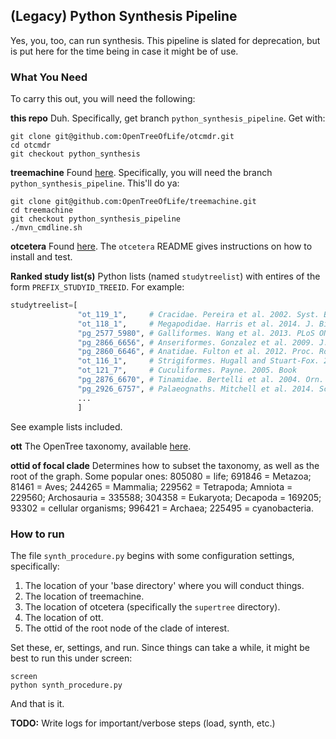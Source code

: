 (Legacy) Python Synthesis Pipeline
---------------
Yes, you, too, can run synthesis. This pipeline is slated for deprecation, but is 
put here for the time being in case it might be of use.

### What You Need
To carry this out, you will need the following:

**this repo** Duh. Specifically, get branch `python_synthesis_pipeline`. Get with:

    git clone git@github.com:OpenTreeOfLife/otcmdr.git
    cd otcmdr
    git checkout python_synthesis

**treemachine** Found [here](https://github.com/OpenTreeOfLife/treemachine). Specifically, 
you will need the branch `python_synthesis_pipeline`. This'll do ya:

    git clone git@github.com:OpenTreeOfLife/treemachine.git
    cd treemachine
    git checkout python_synthesis_pipeline
    ./mvn_cmdline.sh

**otcetera** Found [here](https://github.com/OpenTreeOfLife/otcetera). The `otcetera` README 
gives instructions on how to install and test.

**Ranked study list(s)** Python lists (named `studytreelist`) with entires of the form
 `PREFIX_STUDYID_TREEID`. For example:
```python
studytreelist=[
               "ot_119_1",     # Cracidae. Pereira et al. 2002. Syst. Biol.
               "ot_118_1",     # Megapodidae. Harris et al. 2014. J. Biogeo.
               "pg_2577_5980", # Galliformes. Wang et al. 2013. PLoS ONE
               "pg_2866_6656", # Anseriformes. Gonzalez et al. 2009. J. Zool.
               "pg_2860_6646", # Anatidae. Fulton et al. 2012. Proc. Roy. Soc.
               "ot_116_1",     # Strigiformes. Hugall and Stuart-Fox. 2012. Nature # can fill this out more
               "ot_121_7",     # Cuculiformes. Payne. 2005. Book
               "pg_2876_6670", # Tinamidae. Bertelli et al. 2004. Orn. Neotrop.
               "pg_2926_6757", # Palaeognaths. Mitchell et al. 2014. Science
               ...
               ]
```
See example lists included.

**ott** The OpenTree taxonomy, available [here](http://files.opentreeoflife.org/ott/).

**ottid of focal clade** Determines how to subset the taxonomy, as well as the root of 
the graph. Some popular ones: 805080 = life; 691846 = Metazoa; 81461 = Aves; 244265 = Mammalia;
229562 = Tetrapoda; Amniota = 229560; Archosauria = 335588; 304358 = Eukaryota; Decapoda = 169205;
93302 = cellular organisms; 996421 = Archaea; 225495 = cyanobacteria.

### How to run
The file `synth_procedure.py` begins with some configuration settings, specifically:

1. The location of your 'base directory' where you will conduct things.
2. The location of treemachine.
3. The location of otcetera (specifically the `supertree` directory).
4. The location of ott.
5. The ottid of the root node of the clade of interest.

Set these, er, settings, and run. Since things can take a while, it might be best to run 
this under screen:

    screen
    python synth_procedure.py

And that is it. 

**TODO:** Write logs for important/verbose steps (load, synth, etc.)
